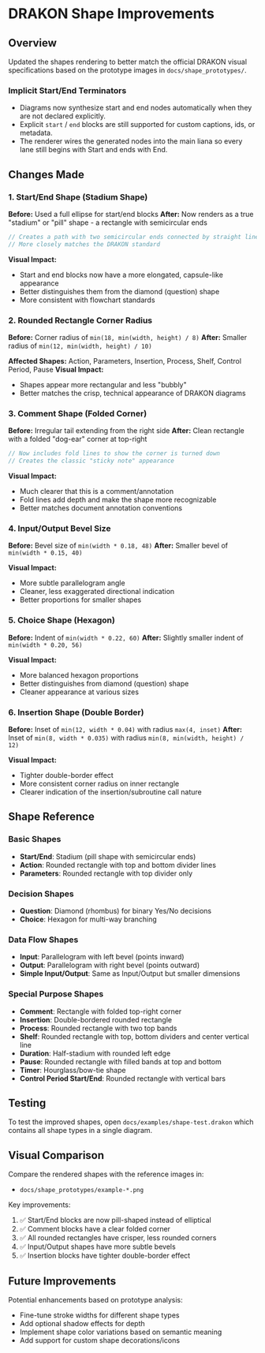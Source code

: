 # DRAKON Shape Improvements

## Overview
Updated the shapes rendering to better match the official DRAKON visual specifications based on the prototype images in `docs/shape_prototypes/`.

### Implicit Start/End Terminators
- Diagrams now synthesize start and end nodes automatically when they are not declared explicitly.
- Explicit `start` / `end` blocks are still supported for custom captions, ids, or metadata.
- The renderer wires the generated nodes into the main liana so every lane still begins with Start and ends with End.

## Changes Made

### 1. Start/End Shape (Stadium Shape)
**Before:** Used a full ellipse for start/end blocks
**After:** Now renders as a true "stadium" or "pill" shape - a rectangle with semicircular ends

```typescript
// Creates a path with two semicircular ends connected by straight lines
// More closely matches the DRAKON standard
```

**Visual Impact:**
- Start and end blocks now have a more elongated, capsule-like appearance
- Better distinguishes them from the diamond (question) shape
- More consistent with flowchart standards

### 2. Rounded Rectangle Corner Radius
**Before:** Corner radius of `min(18, min(width, height) / 8)`
**After:** Smaller radius of `min(12, min(width, height) / 10)`

**Affected Shapes:** Action, Parameters, Insertion, Process, Shelf, Control Period, Pause
**Visual Impact:**
- Shapes appear more rectangular and less "bubbly"
- Better matches the crisp, technical appearance of DRAKON diagrams

### 3. Comment Shape (Folded Corner)
**Before:** Irregular tail extending from the right side
**After:** Clean rectangle with a folded "dog-ear" corner at top-right

```typescript
// Now includes fold lines to show the corner is turned down
// Creates the classic "sticky note" appearance
```

**Visual Impact:**
- Much clearer that this is a comment/annotation
- Fold lines add depth and make the shape more recognizable
- Better matches document annotation conventions

### 4. Input/Output Bevel Size
**Before:** Bevel size of `min(width * 0.18, 48)`
**After:** Smaller bevel of `min(width * 0.15, 40)`

**Visual Impact:**
- More subtle parallelogram angle
- Cleaner, less exaggerated directional indication
- Better proportions for smaller shapes

### 5. Choice Shape (Hexagon)
**Before:** Indent of `min(width * 0.22, 60)`
**After:** Slightly smaller indent of `min(width * 0.20, 56)`

**Visual Impact:**
- More balanced hexagon proportions
- Better distinguishes from diamond (question) shape
- Cleaner appearance at various sizes

### 6. Insertion Shape (Double Border)
**Before:** Inset of `min(12, width * 0.04)` with radius `max(4, inset)`
**After:** Inset of `min(8, width * 0.035)` with radius `min(8, min(width, height) / 12)`

**Visual Impact:**
- Tighter double-border effect
- More consistent corner radius on inner rectangle
- Clearer indication of the insertion/subroutine call nature

## Shape Reference

### Basic Shapes
- **Start/End**: Stadium (pill shape with semicircular ends)
- **Action**: Rounded rectangle with top and bottom divider lines
- **Parameters**: Rounded rectangle with top divider only

### Decision Shapes
- **Question**: Diamond (rhombus) for binary Yes/No decisions
- **Choice**: Hexagon for multi-way branching

### Data Flow Shapes
- **Input**: Parallelogram with left bevel (points inward)
- **Output**: Parallelogram with right bevel (points outward)
- **Simple Input/Output**: Same as Input/Output but smaller dimensions

### Special Purpose Shapes
- **Comment**: Rectangle with folded top-right corner
- **Insertion**: Double-bordered rounded rectangle
- **Process**: Rounded rectangle with two top bands
- **Shelf**: Rounded rectangle with top, bottom dividers and center vertical line
- **Duration**: Half-stadium with rounded left edge
- **Pause**: Rounded rectangle with filled bands at top and bottom
- **Timer**: Hourglass/bow-tie shape
- **Control Period Start/End**: Rounded rectangle with vertical bars

## Testing

To test the improved shapes, open `docs/examples/shape-test.drakon` which contains all shape types in a single diagram.

## Visual Comparison

Compare the rendered shapes with the reference images in:
- `docs/shape_prototypes/example-*.png`

Key improvements:
1. ✅ Start/End blocks are now pill-shaped instead of elliptical
2. ✅ Comment blocks have a clear folded corner
3. ✅ All rounded rectangles have crisper, less rounded corners
4. ✅ Input/Output shapes have more subtle bevels
5. ✅ Insertion blocks have tighter double-border effect

## Future Improvements

Potential enhancements based on prototype analysis:
- Fine-tune stroke widths for different shape types
- Add optional shadow effects for depth
- Implement shape color variations based on semantic meaning
- Add support for custom shape decorations/icons
